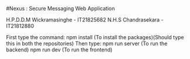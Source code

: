 #Nexus : Secure Messaging Web Application

H.P.D.D.M Wickramasinghe - IT21825682
N.H.S Chandrasekara - IT21812880

First type the command: npm install (To install the packages)(Should type this in both the repositories)
Then type: npm run server (To run the backend)
npm run dev (To run the frontend)
